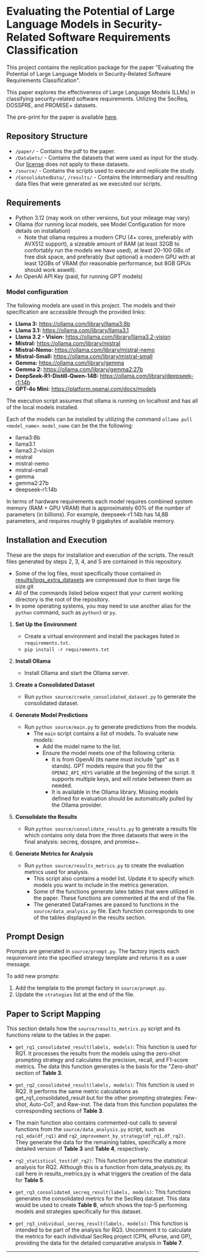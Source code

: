 # Evaluating the Potential of Large Language Models in Security-Related Software Requirements Classification

This project contains the replication package for the paper "Evaluating the Potential of Large Language Models in Security-Related Software Requirements Classification".

This paper explores the effectiveness of Large Language Models (LLMs) in classifying security-related software requirements. Utilizing the SecReq, DOSSPRE, and PROMISE+ datasets.

The pre-print for the paper is available [here](paper/LLMSecReq_2025.pdf).

## Repository Structure

- `/paper/` - Contains the pdf to the paper.
- `/DataSets/` - Contains the datasets that were used as input for the study. Our [license](LICENSE) does not apply to these datasets.
- `/source/` - Contains the scripts used to execute and replicate the study. 
- `/ConsolidatedData/`, `/results/` - Contains the intermediary and resulting data files that were generated as we executed our scripts. 

## Requirements

- Python 3.12 (may work on other versions, but your mileage may vary)
- Ollama (for running local models, see Model Configuration for more details on installation)
   - Note that ollama requires a modern CPU (4+ cores, preferably with AVX512 support), a sizeable amount of RAM (at least 32GB to confortably run the models we have used), at least 20-100 GBs of free disk space, and preferably (but optional) a modern GPU with at least 12GBs of VRAM (for reasonable performance, but 8GB GPUs should work aswell).
- An OpenAI API Key (paid, for running GPT models)

### Model configuration
The following models are used in this project. The models and their specification are accessible through the provided links:
- **Llama 3:** https://ollama.com/library/llama3:8b
- **Llama 3.1:** https://ollama.com/library/llama3.1
- **Llama 3.2 - Vision:** https://ollama.com/library/llama3.2-vision
- **Mistral:** https://ollama.com/library/mistral
- **Mistral-Nemo:** https://ollama.com/library/mistral-nemo
- **Mistral-Small:** https://ollama.com/library/mistral-small
- **Gemma:** https://ollama.com/library/gemma
- **Gemma 2:** https://ollama.com/library/gemma2:27b
- **DeepSeek-R1-Distill-Qwen-14B:** https://ollama.com/library/deepseek-r1:14b
- **GPT-4o Mini:** https://platform.openai.com/docs/models

The execution script assumes that ollama is running on localhost and has all of the local models installed.

Each of the models can be installed by utilizing the command `ollama pull <model_name>`. `model_name` can be the the following: 
   - llama3:8b
   - llama3.1
   - llama3.2-vision
   - mistral
   - mistral-nemo
   - mistral-small
   - gemma
   - gemma2:27b
   - deepseek-r1:14b

In terms of hardware requirements each model requires combined system memory (RAM + GPU VRAM) that is approximately 60% of the number of parameters (in billions). For example, deepseek-r1:14b has 14,8B parameters, and requires roughly 9 gigabytes of available memory.

## Installation and Execution

These are the steps for installation and execution of the scripts. The result files generated by steps 2, 3, 4, and 5 are contained in this repository. 
   - Some of the log files, most specifically those contained in [results/logs_extra_datasets](results/logs_extra_datasets) are compressed due to their large file size.git
   - All of the commands listed below expect that your current working directory is the root of the repository.
   - In some operating systems, you may need to use another alias for the `python` command, such as `python3` or `py`.

1. **Set Up the Environment**  
   - Create a virtual environment and install the packages listed in `requirements.txt`.
   - `pip install -r requirements.txt`

2. **Install Ollama**  
   - Install Ollama and start the Ollama server.

3. **Create a Consolidated Dataset**  
   - Run `python source/create_consolidated_dataset.py` to generate the consolidated dataset.

4. **Generate Model Predictions**  
   - Run `python source/main.py` to generate predictions from the models.
     - The `main` script contains a list of models. To evaluate new models:
       - Add the model name to the list. 
       - Ensure the model meets one of the following criteria:
         - It is from OpenAI (its name must include "gpt" as it stands). GPT models require that you fill the `OPENAI_API_KEYS` variable at the beginning of the script. It supports multiple keys, and will rotate between them as needed.
         - It is available in the Ollama library. Missing models defined for evaluation should be automatically pulled by the Ollama provider.

5. **Consolidate the Results**
   - Run `python source/consolidate_results.py` to generate a results file which contains only data from the three datasets that were in the final analysis: secreq, dosspre, and promise+.

6. **Generate Metrics for Analysis**  
   - Run `python source/results_metrics.py` to create the evaluation metrics used for analysis.
     - This script also contains a model list. Update it to specify which models you want to include in the metrics generation.
     - Some of the functions generate latex tables that were utilized in the paper. These functions are commented at the end of the file.
     - The generated DataFrames are passed to functions in the `source/data_analysis.py` file. Each function corresponds to one of the tables displayed in the results section.

## Prompt Design
Prompts are generated in `source/prompt.py`. The factory injects each requirement into the specified strategy template and returns it as a user message.  

To add new prompts:
1. Add the template to the prompt factory in `source/prompt.py`.
2. Update the `strategies` list at the end of the file.

## Paper to Script Mapping

This section details how the `source/results_metrics.py` script and its functions relate to the tables in the paper.

- `get_rq1_consolidated_result(labels, models)`: This function is used for RQ1. It processes the results from the models using the zero-shot prompting strategy and calculates the precision, recall, and F1-score metrics. The data this function generates is the basis for the "Zero-shot" section of **Table 3**.

- `get_rq2_consolidated_result(labels, models)`: This function is used in RQ2. It performs the same metric calculations as get_rq1_consolidated_result but for the other prompting strategies: Few-shot, Auto-CoT, and Raw-inst. The data from this function populates the corresponding sections of **Table 3**.

- The main function also contains commented-out calls to several functions from the `source/data_analysis.py` script, such as `rq1_eda(df_rq1)` and `rq2_improvement_by_strategy(df_rq1,df_rq2)`. They generate the data for the remaining tables, specifically a more detailed version of **Table 3** and **Table 4**, respectively.

- `rq2_statistical_test(df_rq2)`: This function performs the statistical analysis for RQ2. Although this is a function from data_analysis.py, its call here in results_metrics.py is what triggers the creation of the data for **Table 5**.

- `get_rq3_consolidated_secreq_result(labels, models)`: This functions generates the consolidated metrics for the SecReq dataset. This data would be used to create **Table 6**, which shows the top-5 performing models and strategies specifically for this dataset.

- `get_rq3_individual_secreq_result(labels, models)`: This function is intended to be part of the analysis for RQ3. Uncomment it to calculate the metrics for each individual SecReq project (CPN, ePurse, and GP), providing the data for the detailed comparative analysis in **Table 7**.
---